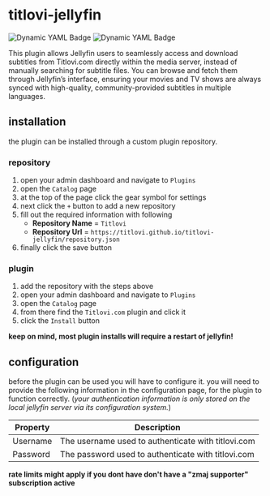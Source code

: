 # titlovi-jellyfin

![Dynamic YAML Badge](https://img.shields.io/badge/dynamic/yaml?url=https%3A%2F%2Fraw.githubusercontent.com%2Ftitlovi%2Ftitlovi-jellyfin%2Frefs%2Fheads%2Fmain%2Fbuild.yaml&query=targetAbi&label=Jellyfin%20ABI)
![Dynamic YAML Badge](https://img.shields.io/badge/dynamic/yaml?url=https%3A%2F%2Fraw.githubusercontent.com%2Ftitlovi%2Ftitlovi-jellyfin%2Frefs%2Fheads%2Fmain%2Fbuild.yaml&query=framework&label=.NET%20Framework)

This plugin allows Jellyfin users to seamlessly access and download subtitles from Titlovi.com directly within the media server,
instead of manually searching for subtitle files. You can browse and fetch them through Jellyfin’s interface,
ensuring your movies and TV shows are always synced with high-quality, community-provided subtitles in multiple languages.

## installation

the plugin can be installed through a custom plugin repository.

### repository

1. open your admin dashboard and navigate to `Plugins`
2. open the `Catalog` page
3. at the top of the page click the gear symbol for settings
4. next click the `+` button to add a new repository
5. fill out the required information with following
   - **Repository Name** = `Titlovi`
   - **Repository Url** = `https://titlovi.github.io/titlovi-jellyfin/repository.json`
6. finally click the save button

### plugin

1. add the repository with the steps above
2. open your admin dashboard and navigate to `Plugins`
3. open the `Catalog` page
4. from there find the `Titlovi.com` plugin and click it
5. click the `Install` button

**keep on mind, most plugin installs will require a restart of jellyfin!**

## configuration

before the plugin can be used you will have to configure it. you will need to provide
the following information in the configuration page, for the plugin to function correctly.
(*your authentication information is only stored on the local jellyfin server via its configuration system.*)

| Property | Description                                                                               |
| -------- | ----------------------------------------------------------------------------------------- |
| Username | The username used to authenticate with titlovi.com                                        |
| Password | The password used to authenticate with titlovi.com                                        |

**rate limits might apply if you dont have don't have a "zmaj supporter" subscription active**
